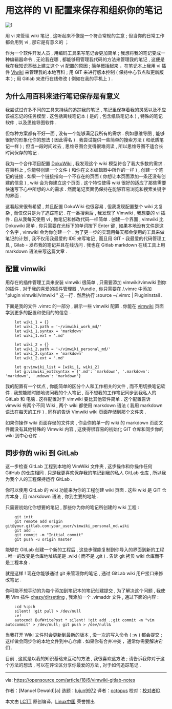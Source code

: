 # 用这样的 VI 配置来保存和组织你的笔记

![1][]

用 vi 来管理 wiki 笔记 , 这听起来不像是一个符合常规的主意 ; 但当你的日常工作都会用到 vi , 那它是有意义的 ；

作为一个软件开发人员 , 用编码工具来写笔记会更加简单 ; 我想将我的笔记变成一种编辑器命令 , 无论我在哪 , 都能够用管理我代码的方法来管理我的笔记 , 这便是我在我知识基础上建立这个 vi 配置的原因 ; 简单概括起来 ，在笔记本上我用 vi 插件 [Viwiki][2] 来管理我的本地百科 ; 用 GIT 来进行版本控制 ( 保持中心节点和更新版本 ) ; 用 Gitlab 来进行在线修改 ( 例如在我的手机上 ) .

## 为什么用百科来进行笔记保存是有意义

我尝试过许多不同的工具来持续的追踪我的笔记 , 笔记里保存着我的灵感以及不应该被忘记的任务模型 . 这包括离线笔记本 ( 是的 , 包含纸质笔记本 ) , 特殊的笔记软件 , 以及思维导图软件 .

但每种方案都有不好一面 , 没有一个能够满足我所有的需求 . 例如思维导图 , 能够很好的形象化你的想法 ( 因此得名 ) . 我尝试提供一些简单的搜索方法 ( 和纸质笔记一样 ) ; 但当一段时间过去 , 思维导图会变得很难阅读 , 所以思维导图不适合长时间保存的笔记 .

我为一个合作项目配置 [DokuWiki][2] , 我发现这个 wiki 模型符合了我大多数的需求 . 在百科上 , 你能够创建一个文件 ( 和你在文本编辑器中所作的一样 ) , 创建一个笔记的链接 . 如果一个链接指向一个不存在的页面 ( 你想让本页面添加一条还没有创建的信息 ) , wiki 会为你建立这个页面 . 这个特性使得 wiki 很好的适应了那些需要快速写下心中所想的人的需求 . 然而笔记页面仍保持在能够容易浏览和搜索关键字的界面 .

这看起来很有希望 , 并且配置 DokuWiki 也很容易 , 但我发现配置整个 wiki 太复杂 , 而仅仅只是为了追踪笔记 . 在一番搜索后 , 我发现了 Vimwiki , 我想要的 vi 插件 . 自从我每天使用 vi , 做笔记和修改代码一样简单 .  创建一个界面 , vimwiki 比 Dokuwiki 简单 . 你只需要在光标下的单词按下 Enter 键 , 如果本地没有文件是这个名字 , vimwiki 会为你创建一个 . 为了更一步的实现用每天都会使用的工具来做笔记的计划 , 我不仅用我最爱的 IDE 来写笔记 , 而且用 GIT - 我最爱的代码管理工具 , Gilab - 发布我的笔记并且在线访问 . 我也在 Gitlab markdown 在线工具上用 markdown 语法来写这篇文章 .

## 配置 vimwiki

用存在的插件管理工具来安装 vimwiki 很简单 , 只需要添加 vimwiki/vimwiki 到你的插件 . 对于我的喜爱的插件管理器 , Vundle , 你只需要在 /.vimrc 中添加  "plugin vimwiki/vimwiki " 这一行 . 然后执行 :source ~/.vimrc | PluginInstall .

下面是我的文件 .vimrc 的一部分 , 展示一些 vimwiki 配置 . 你能在 [vimwiki][2] 页面学到更多的配置和使用的的信息 .

```code
    let wiki_1 = {}
    let wiki_1.path = '~/vimwiki_work_md/'
    let wiki_1.syntax = 'markdown'
    let wiki_1.ext = '.md'

    let wiki_2 = {}
    let wiki_2.path = '~/vimwiki_personal_md/'
    let wiki_2.syntax = 'markdown'
    let wiki_2.ext = '.md'

    let g:vimwiki_list = [wiki_1, wiki_2]
    let g:vimwiki_ext2syntax = {'.md': 'markdown', '.markdown': 'markdown', '.mdown': 'markdown'}

```

我的配置有一个优点 , 你能简单的区分个人和工作相关的文件 , 而不用切换笔记软件 . 我想能随时随地访问我的个人笔记 , 而不想我的工作笔记同步到我私人的 GitLab 和 电脑 . 这样配置对于 vimwiki 要比其他软件简单 . 这个配置告诉 vimwiki 有两个不同 Wiki , 两个 wiki 都使用 markdown 语法 ( 我用 markdown 语法在每天的工作 ) . 同样的告诉 Vimwiki wiki 页面存储到那个文件夹 .

如果你操作 wiki 页面存储的文件夹 , 你会你的单一的 wiki 的 markdown 页面文件而没有其他特殊的 Vimwiki 内容 , 这使得很容易的初始化 GIT 仓库和同步你的 wiki 到中心仓库 .

## 同步你的 wiki 到 GitLab

这一步检查 GitLab 工程到本地的 VimWiki 文件夹 , 这步操作和你操作任何 GitHub 的仓库相同 . 只是我更喜欢保存我的笔记到我的私人 GitLab 仓库 , 所以我为我个人的工程保持运行 GitLab .

你可以使用 GitLab 的 wiki 功能来为你的工程创建 wiki 页面 . 这些 wiki 是 GIT 仓库本身 , 用 markdown 语法 , 你到主要的地址 .

只需要初始化你想要的笔记 , 那些你为你的笔记所创建的 wiki 工程 :

```codecd ~/vimwiki_personal_md/
    git init
    git remote add origin git@your.gitlab.com:your_user/vimwiki_personal_md.wiki
    git add .
    git commit -m "Initial commit"
    git push -u origin master
```

能够在 GitLab 创建一个新的工程后 , 这些步骤能复制到你导入的界面到新的工程 . 唯一的改变是仓库地址结尾是 .wiki ( 而不是 .git ) . 告诉 git 拷贝 wiki 仓库而不是工程本身 .

就是这样 ! 现在你能够通过 git 来管理你的笔记 , 通过 GitLab wiki 用户接口来修改笔记 .

你可能不想手动的为每个添加到笔记本的笔记创建提交 , 为了解决这个问题 , 我使用 Vim 插件 [chazy/dirsetting][4] , 我添加一个 .vimaddr 文件 , 通过下面的内容 :

```code
    :cd %:p:h
    silent! !git pull > /dev/null
    :e!
    autocmd! BufWritePost * silent! !git add .;git commit -m "vim autocommit" > /dev/null; git push > /dev/null&
```

当我打开 Wiki 文件时会更新到最新的版本 , 没一次的写入命令 ( :w ) 都会提交 ; 这样做会同步你的本地文件到中心仓库 . 如果你有合并冲突 ，通常你需要解决它们 .

目前 , 这就是以我的知识基础来互动的方法 , 我很喜欢这方法 ; 请告诉我你对于这个方法的想法 , 可以在评论区分享你最爱的方法 , 对于如何追踪笔记 .

-----------------------------------------------------

via: https://opensource.com/article/18/6/vimwiki-gitlab-notes

作者：[Manuel Dewald][a]
选题：[lujun9972](https://github.com/lujun9972)
译者：[octopus][5]
校对：[校对者ID](https://github.com/校对者ID)

本文由 [LCTT](https://github.com/LCTT/TranslateProject) 原创编译，[Linux中国](https://linux.cn/) 荣誉推出


[1]:https://camo.githubusercontent.com/9901c750dce2008ea7a459201121077c355fc257/68747470733a2f2f6f70656e736f757263652e636f6d2f73697465732f64656661756c742f66696c65732f7374796c65732f696d6167652d66756c6c2d73697a652f7075626c69632f6c6561642d696d616765732f636865636b6c6973745f68616e64735f7465616d5f636f6c6c61626f726174696f6e2e706e673f69746f6b3d753832516570506b
[2]:https://vimwiki.github.io/
[3]:https://www.dokuwiki.org/dokuwiki
[4]:https://github.com/chazy/dirsettings
[5]:https://github.com/singledo